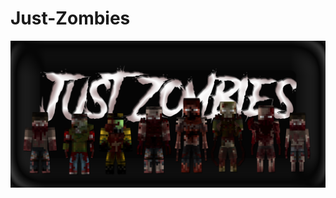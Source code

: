# Just-Zombies

![image](https://raw.githubusercontent.com/Just-Zombies/Just-Zombies/master/banner.png)
